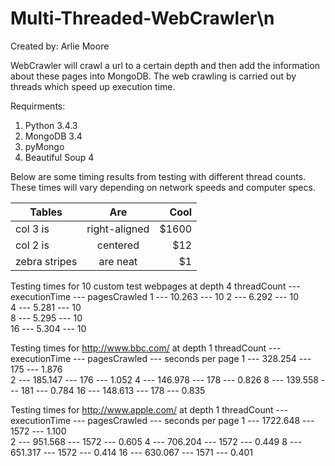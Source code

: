 # Multi-Threaded-WebCrawler\n

Created by: Arlie Moore

WebCrawler will crawl a url to a certain depth
and then add the information about these pages
into MongoDB. The web crawling is carried out
by threads which speed up execution time.


Requirments:

1. Python 3.4.3
2. MongoDB 3.4
4. pyMongo
3. Beautiful Soup 4


Below are some timing results from testing with 
different thread counts. These times will vary
depending on network speeds and computer
specs. 

| Tables        | Are           | Cool  |
| ------------- |:-------------:| -----:|
| col 3 is      | right-aligned | $1600 |
| col 2 is      | centered      |   $12 |
| zebra stripes | are neat      |    $1 |

Testing times for 10 custom test webpages at depth 4
threadCount --- executionTime --- pagesCrawled
          1 ---        10.263 ---           10 
          2 ---        6.292  ---           10  
          4 ---        5.281  ---           10  
          8 ---        5.295  ---           10  
         16 ---        5.304  ---           10  

Testing times for http://www.bbc.com/ at depth 1
threadCount --- executionTime --- pagesCrawled --- seconds per page
          1 ---       328.254 ---          175 ---            1.876     
          2 ---       185.147 ---          176 ---            1.052
          4 ---       146.978 ---          178 ---            0.826
          8 ---       139.558 ---          181 ---            0.784
         16 ---       148.613 ---          178 ---            0.835

Testing times for http://www.apple.com/ at depth 1
threadCount --- executionTime --- pagesCrawled --- seconds per page
          1 ---      1722.648 ---         1572 ---            1.100     
          2 ---       951.568 ---         1572 ---            0.605
          4 ---       706.204 ---         1572 ---            0.449
          8 ---       651.317 ---         1572 ---            0.414
         16 ---       630.067 ---         1571 ---            0.401

